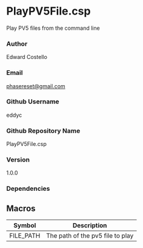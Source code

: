 # PlayPV5File.csp

Play PV5 files from the command line

### Author

Edward Costello

### Email

phasereset@gmail.com

### Github Username

eddyc

### Github Repository Name

PlayPV5File.csp

### Version

1.0.0

### Dependencies




## Macros 

| Symbol | Description |
|---|---|
| FILE_PATH | The path of the pv5 file to play |
